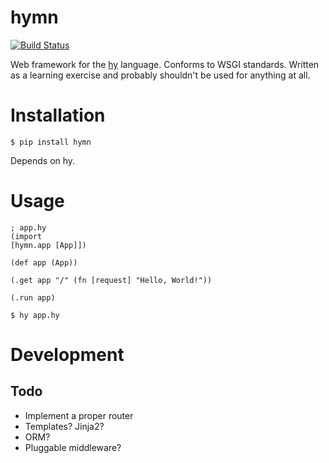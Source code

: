 # hymn

[![Build Status](http://ci.oyvindrobertsen.com/buildStatus/icon?job=hymn)](http://ci.oyvindrobertsen.com/job/hymn/)

Web framework for the [hy](http://hylang.org) language.
Conforms to WSGI standards.
Written as a learning exercise and probably shouldn't be used for anything at all.

# Installation

    $ pip install hymn

Depends on hy.

# Usage
```hy
; app.hy
(import
[hymn.app [App]])

(def app (App))

(.get app "/" (fn [request] "Hello, World!"))

(.run app)
```

    $ hy app.hy

# Development

## Todo

* Implement a proper router
* Templates? Jinja2?
* ORM?
* Pluggable middleware?
